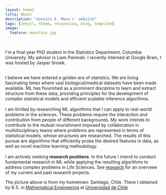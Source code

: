 ```yaml
---
layout: home2
title: About
description: "Gonzalo E. Mena's' website"
tags: [Jekyll, theme, responsive, blog, template]
image:
  feature: mountain.jpg
---
```


<br />
I'm a final year PhD student in the Statistics Department, Columbia University. My advisor is Liam Paninski. I recently interned at Google Brain, I was hosted by Jasper Snoek. 
<br />
<br />

I believe we have entered a golden era of statistics. We are living fascinating times where vast biological/medical datasets have been made available. ML has flourished as a prominent discipline to learn and extract structure from these data, providing principles for the development of complex statistical models and efficient scalable inference algorithms. 
<br />
<br />
I am thrilled by researching ML algorithms that I can apply to real-world problems in the sciences. These problems require the interaction and contribution from people of different backgrounds. My work intends to contribute to the mutual nourishment imposed by collaboration in multidisciplinary teams where problems are represented in terms of statistical models, whose structures are researched. The results of this pursue are algorithms that efficiently probe the desired features in data, as well as novel machine learning methodology.
<br />
<br />
I am actively seeking **research positions**. In the future I intend to conduct fundamental research in ML while applying the resulting algorithms to address complex problems in Life Sciences. See [research](http://gomena.github.io/research) for an overview of my current and past research projects.
<br />



The picture above is from my hometown: Santiago, Chile. There I obtained by B.S. in [Mathematical Engineering](http://www.dim.uchile.cl/) at [Universidad de Chile](http://www.uchile.cl)


